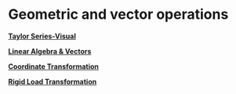 # Geometric and vector operations

**[Taylor Series-Visual](https://github.com/iampramodyadav/Geometry-and-Vectors/blob/main/TaylorSeries.ipynb)**

**[Linear Algebra & Vectors](https://github.com/iampramodyadav/probability-statistics/blob/main/linear_algebra_ML.ipynb)**

**[Coordinate Transformation](https://github.com/iampramodyadav/Dash-plotly/tree/main)**

**[Rigid Load Transformation](https://github.com/iampramodyadav/Geometry-and-Vectors/blob/main/RLT.ipynb)**
